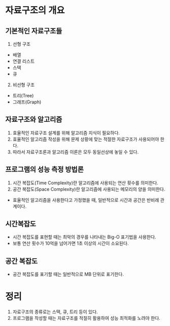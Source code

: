 # 자료구조의 개요
## 기본적인 자료구조들
1. 선형 구조
- 배열
- 연결 리스트
- 스택
- 큐

2. 비선형 구조
- 트리(Tree)
- 그래프(Graph)

## 자료구조와 알고리즘
1. 효율적인 자료구조 설계를 위해 알고리즘 지식이 필요하다.
2. 효율적인 알고리즘 작성을 위해 문제 상황에 맞는 적절한 자료구조가 사용되어야 한다.
3. 따라서 자료구조론과 알고리즘 이론은 모두 동일선상에 놓일 수 있다.

## 프로그램의 성능 측정 방법론
1. 시간 복잡도(Time Complexity)란 알고리즘에 사용되는 연산 횟수를 의미한다.
2. 공간 복잡도(Space Complexity)란 알고리즘에 사용되는 메모리의 양을 의미한다.
- 효율적인 알고리즘을 사용한다고 가정했을 때, 일반적으로 시간과 공간은 반비례 관계이다.

## 시간복잡도
- 시간 복잡도를 표현할 때는 최악의 경우를 나타내는 Big-O 표기법을 사용한다.
- 보통 연산 횟수가 10억을 넘어가면 1초 이상의 시간이 소요된다.

## 공간 복잡도
- 공간 복잡도를 표기할 때는 일반적으로 MB 단위로 표기한다.

# 정리
1. 자료구조의 종류로는 스택, 큐, 트리 등이 있다.
2. 프로그램을 작성할 때는 자료구조를 적절히 활용하여 성능 최적화를 노려야 한다.
